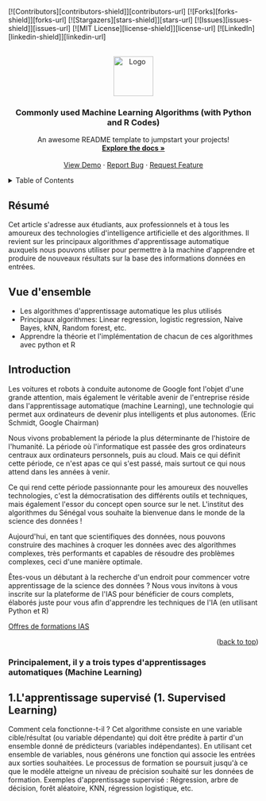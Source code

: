 <div id="top"></div>
<!--
*** Thanks for checking out the Best-README-Template. If you have a suggestion
*** that would make this better, please fork the repo and create a pull request
*** or simply open an issue with the tag "enhancement".
*** Don't forget to give the project a star!
*** Thanks again! Now go create something AMAZING! :D
-->



<!-- PROJECT SHIELDS -->
<!--
*** I'm using markdown "reference style" links for readability.
*** Reference links are enclosed in brackets [ ] instead of parentheses ( ).
*** See the bottom of this document for the declaration of the reference variables
*** for contributors-url, forks-url, etc. This is an optional, concise syntax you may use.
*** https://www.markdownguide.org/basic-syntax/#reference-style-links
-->
[![Contributors][contributors-shield]][contributors-url]
[![Forks][forks-shield]][forks-url]
[![Stargazers][stars-shield]][stars-url]
[![Issues][issues-shield]][issues-url]
[![MIT License][license-shield]][license-url]
[![LinkedIn][linkedin-shield]][linkedin-url]



<!-- PROJECT LOGO -->
<br />
<div align="center">
  <a href="https://github.com/othneildrew/Best-README-Template">
    <img src="images/logo.png" alt="Logo" width="80" height="80">
  </a>

  <h3 align="center">Commonly used Machine Learning Algorithms (with Python and R Codes)</h3>

  <p align="center">
    An awesome README template to jumpstart your projects!
    <br />
    <a href="https://github.com/othneildrew/Best-README-Template"><strong>Explore the docs »</strong></a>
    <br />
    <br />
    <a href="https://github.com/othneildrew/Best-README-Template">View Demo</a>
    ·
    <a href="https://github.com/othneildrew/Best-README-Template/issues">Report Bug</a>
    ·
    <a href="https://github.com/othneildrew/Best-README-Template/issues">Request Feature</a>
  </p>
</div>



<!-- TABLE OF CONTENTS -->
<details>
  <summary>Table of Contents</summary>
  <ol>
    <li>
      <a href="#about-the-project">About The Project</a>
      <ul>
        <li><a href="#built-with">Built With</a></li>
      </ul>
    </li>
    <li>
      <a href="#getting-started">Getting Started</a>
      <ul>
        <li><a href="#prerequisites">Prerequisites</a></li>
        <li><a href="#installation">Installation</a></li>
      </ul>
    </li>
    <li><a href="#usage">Usage</a></li>
    <li><a href="#roadmap">Roadmap</a></li>
    <li><a href="#contributing">Contributing</a></li>
    <li><a href="#license">License</a></li>
    <li><a href="#contact">Contact</a></li>
    <li><a href="#acknowledgments">Acknowledgments</a></li>
  </ol>
</details>



<!-- Résumé -->
## Résumé


Cet article s'adresse aux étudiants, aux professionnels et à tous les amoureux des technologies d'intelligence artificielle et des algorithmes. Il revient sur les principaux algorithmes d'apprentissage automatique auxquels nous pouvons utiliser pour permettre à la machine d'apprendre et produire de nouveaux résultats sur la base des informations données en entrées.


## Vue d'ensemble

* Les algorithmes d'apprentissage automatique les plus utilisés
* Principaux algorithmes: Linear regression, logistic regression, Naive Bayes, kNN, Random forest, etc.
* Apprendre la théorie et l'implémentation de chacun de ces algorithmes avec python et R

## Introduction

Les voitures et robots à conduite autonome de Google font l'objet d'une grande attention, mais également le véritable avenir de l'entreprise réside dans l'apprentissage automatique (machine Learning), une technologie qui permet aux ordinateurs de devenir plus intelligents et plus autonomes. (Eric Schmidt, Google Chairman)


Nous vivons probablement la période la plus déterminante de l'histoire de l'humanité. La période où l'informatique est passée des gros ordinateurs centraux aux ordinateurs personnels, puis au cloud. Mais ce qui définit cette période, ce n'est apas ce qui s'est passé, mais surtout ce qui nous attend dans les années à venir.

Ce qui rend cette période passionnante pour les amoureux des nouvelles technologies, c'est la démocratisation des différents outils et techniques, mais également l'essor du concept open source sur le net. 
L'institut des algorithmes du Sénégal vous souhaite la bienvenue dans le monde de la science des données !

Aujourd'hui, en tant que scientifiques des données, nous pouvons construire des machines à croquer les données avec des algorithmes complexes, très performants et capables de résoudre des problèmes complexes, ceci d'une manière optimale. 

Êtes-vous un débutant à la recherche d'un endroit pour commencer votre apprentissage de la science des données ? Nous vous invitons à vous inscrite sur la plateforme de l'IAS pour bénéficier de cours complets, élaborés juste pour vous afin d'apprendre les techniques de l'IA (en utilisant Python et R)

[Offres de formations IAS](https://www.ias.sn/nos-formations)

<p align="right">(<a href="#top">back to top</a>)</p>



### Principalement, il y a trois types d'apprentissages automatiques (Machine Learning)

## 1.L'apprentissage supervisé (1. Supervised Learning)

Comment cela fonctionne-t-il ? Cet algorithme consiste en une variable cible/résultat (ou variable dépendante) qui doit être prédite à partir d'un ensemble donné de prédicteurs (variables indépendantes). En utilisant cet ensemble de variables, nous générons une fonction qui associe les entrées aux sorties souhaitées. Le processus de formation se poursuit jusqu'à ce que le modèle atteigne un niveau de précision souhaité sur les données de formation. Exemples d'apprentissage supervisé : Régression, arbre de décision, forêt aléatoire, KNN, régression logistique, etc.



